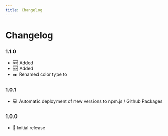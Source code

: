 ```yaml
---
title: Changelog
---
```


# Changelog
### 1.1.0
- 🆕 Added <Badge text="Icons.FontAwesome" type="tip" />
- 🆕 Added <Badge text="SuiBadge" type="tip" />
- ✒️ Renamed <Badge text="bright" type="info" /> color type to <Badge text="inverse" type="info" />

### 1.0.1
- 💻 Automatic deployment of new versions to npm.js / Github Packages

### 1.0.0
- 🛫 Initial release